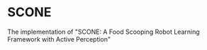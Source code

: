 # SCONE
The implementation of "SCONE: A Food Scooping Robot Learning Framework with Active Perception"
